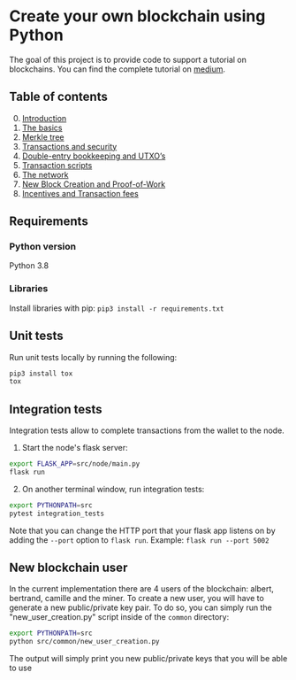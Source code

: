 # Create your own blockchain using Python
The goal of this project is to provide code to support a tutorial on blockchains. You can find the complete tutorial on 
[medium](https://medium.com).

## Table of contents
0. [Introduction](https://gruyaume.medium.com/create-your-own-blockchain-using-python-4efde6721267)
1. [The basics](https://gruyaume.medium.com/create-your-own-blockchain-using-python-d1250733ce5e)
2. [Merkle tree](https://gruyaume.medium.com/create-your-own-blockchain-using-python-merkle-tree-pt-2-f84478a30690)
3. [Transactions and security](https://gruyaume.medium.com/create-your-own-blockchain-using-python-transactions-and-security-pt-3-407e75d71acf)
4. [Double-entry bookkeeping and UTXO’s](https://gruyaume.medium.com/create-your-own-blockchain-using-python-double-entry-bookkeeping-and-transaction-fees-pt-4-1e399a9cc092)
5. [Transaction scripts](https://gruyaume.medium.com/create-your-own-blockchain-using-python-pt-5-d90cff185380)
6. [The network](https://gruyaume.medium.com/create-your-own-blockchain-using-python-pt-6-d00e06c1c9db)
7. [New Block Creation and Proof-of-Work](https://gruyaume.medium.com/create-your-own-blockchain-using-python-pt-7-6cdcb44697fe)
8. [Incentives and Transaction fees](https://gruyaume.medium.com/create-your-own-blockchain-using-python-pt-8-bf33e01f7cbb)

## Requirements

### Python version
Python 3.8

### Libraries
Install libraries with pip:
`pip3 install -r requirements.txt`

## Unit tests
Run unit tests locally by running the following:
```bash
pip3 install tox
tox
```

## Integration tests
Integration tests allow to complete transactions from the wallet to the node.

1. Start the node's flask server:
```bash
export FLASK_APP=src/node/main.py
flask run
```

2. On another terminal window, run integration tests:
```bash
export PYTHONPATH=src
pytest integration_tests
```

Note that you can change the HTTP port that your flask app listens on by adding the `--port` option to `flask run`.
Example: `flask run --port 5002`

## New blockchain user 
In the current implementation there are 4 users of the blockchain: albert, bertrand, camille and the miner. To create a 
new user, you will have to generate a new public/private key pair. To do so, you can simply run the 
"new_user_creation.py" script inside of the `common` directory:
```bash
export PYTHONPATH=src
python src/common/new_user_creation.py 
```
The output will simply print you new public/private keys that you will be able to use 